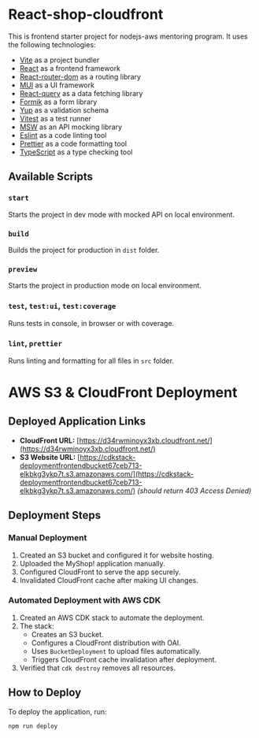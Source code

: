 # React-shop-cloudfront

This is frontend starter project for nodejs-aws mentoring program. It uses the following technologies:

- [Vite](https://vitejs.dev/) as a project bundler
- [React](https://beta.reactjs.org/) as a frontend framework
- [React-router-dom](https://reactrouterdotcom.fly.dev/) as a routing library
- [MUI](https://mui.com/) as a UI framework
- [React-query](https://react-query-v3.tanstack.com/) as a data fetching library
- [Formik](https://formik.org/) as a form library
- [Yup](https://github.com/jquense/yup) as a validation schema
- [Vitest](https://vitest.dev/) as a test runner
- [MSW](https://mswjs.io/) as an API mocking library
- [Eslint](https://eslint.org/) as a code linting tool
- [Prettier](https://prettier.io/) as a code formatting tool
- [TypeScript](https://www.typescriptlang.org/) as a type checking tool

## Available Scripts

### `start`

Starts the project in dev mode with mocked API on local environment.

### `build`

Builds the project for production in `dist` folder.

### `preview`

Starts the project in production mode on local environment.

### `test`, `test:ui`, `test:coverage`

Runs tests in console, in browser or with coverage.

### `lint`, `prettier`

Runs linting and formatting for all files in `src` folder.

# AWS S3 & CloudFront Deployment

## Deployed Application Links

- **CloudFront URL:** [https://d34rwminoyx3xb.cloudfront.net/](https://d34rwminoyx3xb.cloudfront.net/)
- **S3 Website URL:** [https://cdkstack-deploymentfrontendbucket67ceb713-elkbkg3ykp7t.s3.amazonaws.com/](https://cdkstack-deploymentfrontendbucket67ceb713-elkbkg3ykp7t.s3.amazonaws.com/) _(should return 403 Access Denied)_

## Deployment Steps

### Manual Deployment

1. Created an S3 bucket and configured it for website hosting.
2. Uploaded the MyShop! application manually.
3. Configured CloudFront to serve the app securely.
4. Invalidated CloudFront cache after making UI changes.

### Automated Deployment with AWS CDK

1. Created an AWS CDK stack to automate the deployment.
2. The stack:
   - Creates an S3 bucket.
   - Configures a CloudFront distribution with OAI.
   - Uses `BucketDeployment` to upload files automatically.
   - Triggers CloudFront cache invalidation after deployment.
3. Verified that `cdk destroy` removes all resources.

## How to Deploy

To deploy the application, run:

```sh
npm run deploy
```
